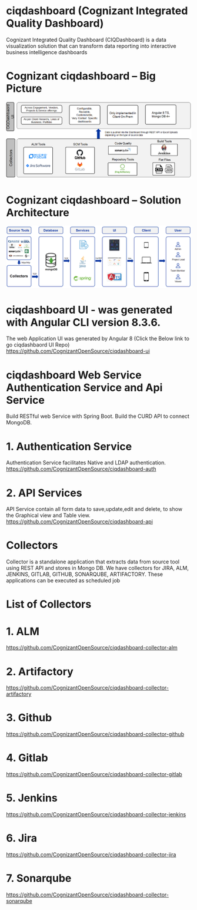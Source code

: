 # ciqdashboard (Cognizant Integrated Quality Dashboard)
Cognizant Integrated Quality Dashboard (CIQDashboard) is a data visualization solution that can transform data reporting into interactive business intelligence dashboards

# Cognizant ciqdashboard – Big Picture
![Alt text](https://github.com/CognizantOpenSource/ciqdashboard/blob/master/ciqdashboard_Big_Picture.png)

# Cognizant ciqdashboard – Solution Architecture
![Alt_text](https://github.com/CognizantOpenSource/ciqdashboard/blob/master/ciqdashboard_Solution_Architecture.png)

# ciqdashboard UI - was generated with Angular CLI version 8.3.6.
The web Application UI was generated by Angular 8 (Click the Below link to go ciqdashbaord UI Repo)
https://github.com/CognizantOpenSource/ciqdashboard-ui

# ciqdashboard Web Service Authentication Service and Api Service
  Build RESTful web Service with Spring Boot. Build the CURD API to connect MongoDB.
  
  # 1. Authentication Service 
  Authentication Service facilitates Native and LDAP authentication.
  https://github.com/CognizantOpenSource/ciqdashboard-auth

  # 2. API Services
  API Service contain all form data to save,update,edit and delete, to show the Graphical view and Table view. 
  https://github.com/CognizantOpenSource/ciqdashboard-api
  
  # Collectors
 Collector is a standalone application that extracts data from source tool using REST API and stores in Mongo DB. We have collectors for JIRA, ALM, JENKINS, GITLAB, GITHUB, SONARQUBE, ARTIFACTORY. These applications can be executed as scheduled job 
  
  # List of Collectors
  
  # 1. ALM
  https://github.com/CognizantOpenSource/ciqdashboard-collector-alm
  
  # 2. Artifactory
  https://github.com/CognizantOpenSource/ciqdashboard-collector-artifactory
  
  # 3. Github
  https://github.com/CognizantOpenSource/ciqdashboard-collector-github
  
  # 4. Gitlab
  https://github.com/CognizantOpenSource/ciqdashboard-collector-gitlab
  
  # 5. Jenkins
  https://github.com/CognizantOpenSource/ciqdashboard-collector-jenkins
  
  # 6. Jira
  https://github.com/CognizantOpenSource/ciqdashboard-collector-jira
   
  # 7. Sonarqube
  https://github.com/CognizantOpenSource/ciqdashboard-collector-sonarqube
  

    



  

